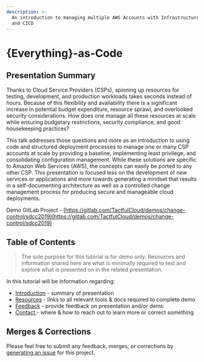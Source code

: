 ```yaml
---
description: >-
  An introduction to managing multiple AWS Accounts with Infrastructure-as-Code
  and CICD
---
```


# {Everything}-as-Code

## Presentation Summary

Thanks to Cloud Service Providers (CSPs), spinning up resources for testing, development, and production workloads takes seconds instead of hours. Because of this flexibility and availability there is a significant increase in potential budget expenditure, resource sprawl, and overlooked security considerations. How does one manage all these resources at scale while ensuring budgetary restrictions, security compliance, and good housekeeping practices?

This talk addresses those questions and more as an introduction to using code and structured deployment processes to manage one or many CSP accounts at scale by providing a baseline, implementing least privilege, and consolidating configuration management. While these solutions are specific to Amazon Web Services (AWS), the concepts can easily be ported to any other CSP. This presentation is focused less on the development of new services or applications and more towards generating a mindset that results in a self-documenting architecture as well as a controlled change management process for producing secure and manageable cloud deployments.

Demo GitLab Project - [https://gitlab.com/TactfulCloud/demos/change-control/sdcc2019](https://gitlab.com/TactfulCloud/demos/change-control/sdcc2019)

## Table of Contents

> The sole purpose for this tutorial is for demo only. Resources and information shared here are what is minimally required to test and explore what is presented on in the related presentation.

In this tutorial will be information regarding:

* [Introduction](./) - summary of presentation
* [Resources](resources.md) - links to all relevant tools & docs required to complete demo
* [Feedback](feedback.md) - provide feedback on presentation and/or demo
* [Contact ](contact.md)- where & how to reach out to learn more or correct something

## Merges & Corrections

Please feel free to submit any feedback, merges, or corrections by [generating an issue](https://gitlab.com/TactfulCloud/demos/change-control/test-ccm/issues/new) for this project.
